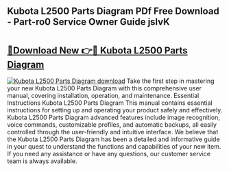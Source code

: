 ## Kubota L2500 Parts Diagram PDf Free Download - Part-ro0 Service Owner Guide jslvK

# <h2><a href="http://dfllhk.blite.top/?on=Kubota+L2500+Parts+Diagram">🔗Download New 👉🔴 Kubota L2500 Parts Diagram</a></h2>

[![Kubota L2500 Parts Diagram download](https://i.imgur.com/lujVjoI.png)](http://dfllhk.blite.top/?on=Kubota+L2500+Parts+Diagram)
Take the first step in mastering your new Kubota L2500 Parts Diagram with this comprehensive user manual, covering installation, operation, and maintenance. Essential Instructions Kubota L2500 Parts Diagram This manual contains essential instructions for setting up and operating your product safely and effectively. Kubota L2500 Parts Diagram advanced features include image recognition, voice commands, customizable profiles, and automatic backups, all easily controlled through the user-friendly and intuitive interface. We believe that the Kubota L2500 Parts Diagram has been a detailed and informative guide in your quest to understand the functions and capabilities of your new item. If you need any assistance or have any questions, our customer service team is always available.
